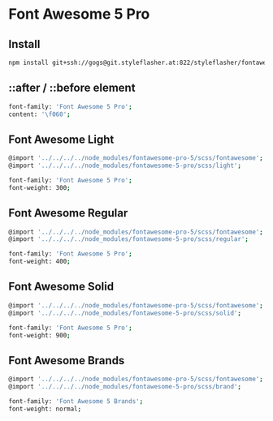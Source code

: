 # Font Awesome 5 Pro

## Install
``` bash
npm install git+ssh://gogs@git.styleflasher.at:822/styleflasher/fontawesome-5-pro.git --save
```

## ::after / ::before element
``` bash
font-family: 'Font Awesome 5 Pro';
content: '\f060';
```

## Font Awesome Light

``` bash
@import '../../../../node_modules/fontawesome-pro-5/scss/fontawesome';
@import '../../../../node_modules/fontawesome-5-pro/scss/light';

font-family: 'Font Awesome 5 Pro';
font-weight: 300;
```

## Font Awesome Regular

``` bash
@import '../../../../node_modules/fontawesome-pro-5/scss/fontawesome';
@import '../../../../node_modules/fontawesome-5-pro/scss/regular';

font-family: 'Font Awesome 5 Pro';
font-weight: 400;
```

## Font Awesome Solid

``` bash
@import '../../../../node_modules/fontawesome-pro-5/scss/fontawesome';
@import '../../../../node_modules/fontawesome-5-pro/scss/solid';

font-family: 'Font Awesome 5 Pro';
font-weight: 900;
```

## Font Awesome Brands

``` bash
@import '../../../../node_modules/fontawesome-pro-5/scss/fontawesome';
@import '../../../../node_modules/fontawesome-5-pro/scss/brand';

font-family: 'Font Awesome 5 Brands';
font-weight: normal;
```